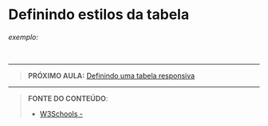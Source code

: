 # Definindo estilos da tabela





###### exemplo:

``` css
```





***

> **PRÓXIMO AULA:** [Definindo uma tabela responsiva](../13.5-table-responsive)

***


> **FONTE DO CONTEÚDO**:
>
> - [W3Schools - ]()
